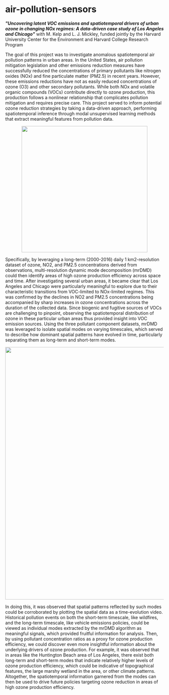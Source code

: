 # air-pollution-sensors

***"Uncovering latent VOC emissions and spatiotemporal drivers of urban ozone in changing NOx regimes: A data-driven case study of Los Angeles and Chicago"***
with M. Kelp and L. J. Mickley, funded jointly by the Harvard University Center for the Environment and Harvard College Research Program

The goal of this project was to investigate anomalous spatiotemporal air pollution patterns in urban areas. In the United States, air pollution mitigation legislation and other emissions reduction measures have successfully reduced the concentrations of primary pollutants like nitrogen oxides (NOx) and fine particulate matter (PM2.5) in recent years. However, these emissions reductions have not as easily reduced concentrations of ozone (O3) and other secondary pollutants. While both NOx and volatile organic compounds (VOCs) contribute directly to ozone production, this production follows a nonlinear relationship that complicates pollution mitigation and requires precise care. This project served to inform potential ozone reduction strategies by taking a data-driven approach, performing spatiotemporal inference through modal unsupervised learning methods that extract meaningful features from pollution data. 

<p align="center">
  <img width=400, src="https://github.com/christianc102/air-pollution-sensors/assets/86433866/6b55ae2c-88f8-4f14-9303-1095ac7a17ea">
</p>

Specifically, by leveraging a long-term (2000-2016) daily 1 km2-resolution dataset of ozone, NO2, and PM2.5 concentrations derived from observations, multi-resolution dynamic mode decomposition (mrDMD) could then identify areas of high ozone production efficiency across space and time. After investigating several urban areas, it became clear that Los Angeles and Chicago were particularly meaningful to explore due to their characteristic transitions from VOC-limited to NOx-limited regimes. This was confirmed by the declines in NO2 and PM2.5 concentrations being accompanied by sharp increases in ozone concentrations across the duration of the collected data. Since biogenic and fugitive sources of VOCs are challenging to pinpoint, observing the spatiotemporal distribution of ozone in these particular urban areas thus provided insight into VOC emission sources. Using the three pollutant component datasets, mrDMD was leveraged to isolate spatial modes on varying timescales, which served to describe how dominant spatial patterns have evolved in time, particularly separating them as long-term and short-term modes. 

<p align="center">
  <img width=800, src="https://github.com/christianc102/air-pollution-sensors/assets/86433866/5fe9a255-b90c-4c7b-a5c1-2e7a08887192">
</p>

In doing this, it was observed that spatial patterns reflected by such modes could be corroborated by plotting the spatial data as a time-evolution video. Historical pollution events on both the short-term timescale, like wildfires, and the long-term timescale, like vehicle emissions policies, could be viewed as individual modes extracted by the mrDMD algorithm as meaningful signals, which provided fruitful information for analysis. Then, by using pollutant concentration ratios as a proxy for ozone production efficiency, we could discover even more insightful information about the underlying drivers of ozone production. For example, it was observed that in areas like the Huntington Beach area of Los Angeles, there exist both long-term and short-term modes that indicate relatively higher levels of ozone production efficiency, which could be indicative of topographical features, the large marshy wetland in the area, or other climate patterns. Altogether, the spatiotemporal information garnered from the modes can then be used to drive future policies targeting ozone reduction in areas of high ozone production efficiency.
